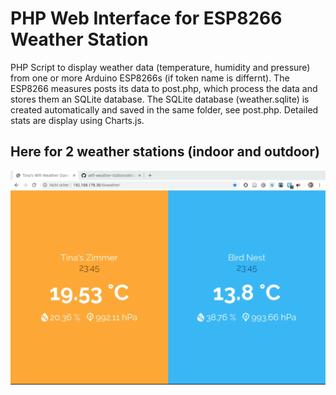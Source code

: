 # PHP Web Interface for ESP8266 Weather Station 

PHP Script to display weather data (temperature, humidity and pressure) from one or more Arduino ESP8266s (if token name is differnt). The ESP8266 measures posts its data to post.php, which process the data and stores them an SQLite database. The SQLite database (weather.sqlite) is created automatically and saved in the same folder, see post.php. Detailed stats are display using Charts.js.

## Here for 2 weather stations (indoor and outdoor)
![Image description](https://github.com/tkeil69575/wifi-weather-station/blob/master/web/screenshots/screenshot-web1.png)
